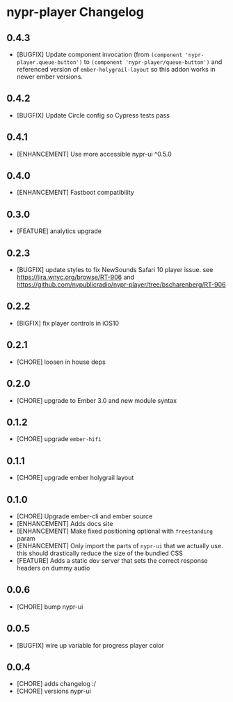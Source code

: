# nypr-player Changelog

## 0.4.3
- [BUGFIX] Update component invocation (from `(component 'nypr-player.queue-button')` to `(component 'nypr-player/queue-button')` and referenced version of `ember-holygrail-layout` so this addon works in newer ember versions.

## 0.4.2
- [BUGFIX] Update Circle config so Cypress tests pass

## 0.4.1
- [ENHANCEMENT] Use more accessible nypr-ui ^0.5.0

## 0.4.0
- [ENHANCEMENT] Fastboot compatibility

## 0.3.0
- [FEATURE] analytics upgrade

## 0.2.3
- [BUGFIX] update styles to fix NewSounds Safari 10 player issue. see https://jira.wnyc.org/browse/RT-906 and https://github.com/nypublicradio/nypr-player/tree/bscharenberg/RT-906

## 0.2.2
- [BIGFIX] fix player controls in iOS10

## 0.2.1
- [CHORE] loosen in house deps

## 0.2.0
- [CHORE] upgrade to Ember 3.0 and new module syntax

## 0.1.2
- [CHORE] upgrade `ember-hifi`

## 0.1.1
- [CHORE] upgrade ember holygrail layout

## 0.1.0
- [CHORE] Upgrade ember-cli and ember source
- [ENHANCEMENT] Adds docs site
- [ENHANCEMENT] Make fixed positioning optional with `freestanding` param
- [ENHANCEMENT] Only import the parts of `nypr-ui` that we actually use. this should drastically reduce the size of the bundled CSS
- [FEATURE] Adds a static dev server that sets the correct response headers on dummy audio

## 0.0.6
- [CHORE] bump nypr-ui

## 0.0.5
- [BUGFIX] wire up variable for progress player color

## 0.0.4

- [CHORE] adds changelog :/
- [CHORE] versions nypr-ui
